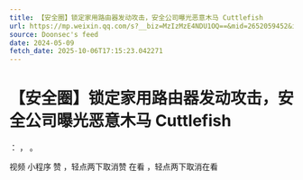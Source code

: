 ```yaml
---
title: 【安全圈】锁定家用路由器发动攻击，安全公司曝光恶意木马 Cuttlefish
url: https://mp.weixin.qq.com/s?__biz=MzIzMzE4NDU1OQ==&mid=2652059452&idx=2&sn=c35b14737831213e2c185d3d2f0492eb
source: Doonsec's feed
date: 2024-05-09
fetch_date: 2025-10-06T17:15:23.042271
---
```


# 【安全圈】锁定家用路由器发动攻击，安全公司曝光恶意木马 Cuttlefish

：
，
。

视频
小程序
赞
，轻点两下取消赞
在看
，轻点两下取消在看